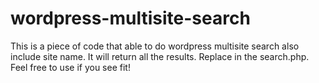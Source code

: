 # wordpress-multisite-search
This is a piece of code that able to do wordpress multisite search also include site name. It will return all the results. Replace in the search.php. Feel free to use if you see fit!
